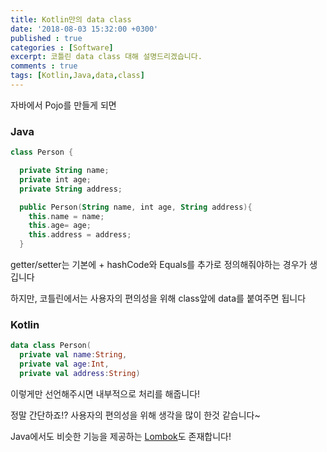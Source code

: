 ```yaml
---
title: Kotlin만의 data class
date: '2018-08-03 15:32:00 +0300'
published : true
categories : [Software]
excerpt: 코틀린 data class 대해 설명드리겠습니다.
comments : true
tags: [Kotlin,Java,data,class]
---
```


자바에서 Pojo를 만들게 되면

### Java
```kotlin
class Person {

  private String name;
  private int age;
  private String address;

  public Person(String name, int age, String address){
    this.name = name;
    this.age= age;
    this.address = address;
  }
```

getter/setter는 기본에  + hashCode와 Equals를 추가로 정의해줘야하는 경우가 생깁니다


하지만, 코틀린에서는 사용자의 편의성을 위해 class앞에 data를 붙여주면 됩니다

### Kotlin
```kotlin
data class Person(
  private val name:String,
  private val age:Int,
  private val address:String)
```

이렇게만 선언해주시면 내부적으로 처리를 해줍니다!

정말 간단하죠!? 사용자의 편의성을 위해 생각을 많이 한것 같습니다~

Java에서도 비슷한 기능을 제공하는 [Lombok](https://projectlombok.org)도 존재합니다!
